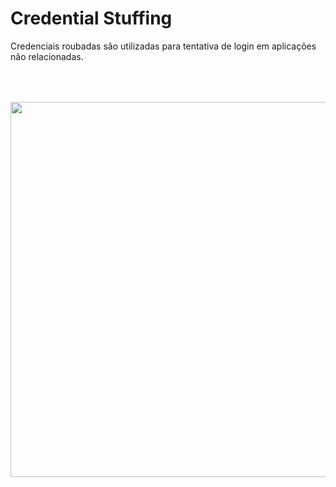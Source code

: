 # Credential Stuffing

Credenciais roubadas são utilizadas para tentativa de login em aplicações não relacionadas.

<div>
    <Image src="credential-stuffing.png" style="margin:0 auto;width:600px;margin-top:50px" />
</div>